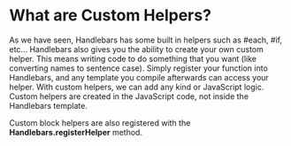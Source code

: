 # What are Custom Helpers?

As we have seen, Handlebars has some built in helpers such as #each, #if, etc... Handlebars also gives you the ability to create your own custom helper. 
This means writing code to do something that you want (like converting names to sentence case).
Simply register your function into Handlebars, and any template you compile afterwards can 
access your helper. With custom helpers, we can add any kind or JavaScript logic. Custom helpers are created in the JavaScript code, not inside the Handlebars template.

Custom block helpers are also registered with the **Handlebars.registerHelper** method. 